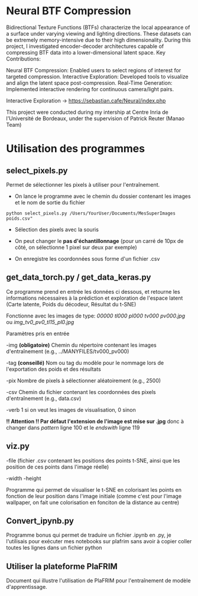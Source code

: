 # Neural BTF Compression

Bidirectional Texture Functions (BTFs) characterize the local appearance of a surface under varying viewing and lighting directions. 
These datasets can be extremely memory-intensive due to their high dimensionality.
During this project, I investigated encoder-decoder architectures capable of compressing BTF data into a lower-dimensional latent space.
Key Contributions:

Neural BTF Compression: Enabled users to select regions of interest for targeted compression.
Interactive Exploration: Developed tools to visualize and align the latent space post-compression.
Real-Time Generation: Implemented interactive rendering for continuous camera/light pairs.

Interactive Exploration -> https://sebastian.cafe/Neural/index.php

This project were conducted during my intership at Centre Inria de l'Université de Bordeaux, under the supervision of Patrick Reuter (Manao Team)


# Utilisation des programmes

## select_pixels.py

Permet de sélectionner les pixels à utiliser pour l'entraînement.

- On lance le programme avec le chemin du dossier contenant les images et le nom de sortie du fichier
```
python select_pixels.py /Users/YourUser/Documents/MesSuperImages poids.csv"
```

- Sélection des pixels avec la souris

- On peut changer le **pas d'échantillonnage** (pour un carré de 10px de côté, on sélectionne 1 pixel sur deux par exemple)

- On enregistre les coordonnées sous forme d'un fichier .csv


## get_data_torch.py / get_data_keras.py

Ce programme prend en entrée les données ci dessous, et retourne les informations nécessaires à la prédiction et exploration de l'espace latent (Carte latente, Poids du décodeur, Résultat du t-SNE)

Fonctionne avec les images de type: *00000 tl000 pl000 tv000 pv000.jpg* ou *img_tv0_pv0_tl15_pl0.jpg*

Paramètres pris en entrée

-img **(obligatoire)**
Chemin du répertoire contenant les images d'entraînement (e.g., ../MANYFILES/tv000_pv000)

-tag **(conseillé)**
Nom ou tag du modèle pour le nommage lors de l'exportation des poids et des résultats

-pix 
Nombre de pixels à sélectionner aléatoirement (e.g., 2500)

-csv
Chemin du fichier contenant les coordonnées des pixels d'entraînement (e.g., data.csv)

-verb
1 si on veut les images de visualisation, 0 sinon

**!! Attention !! Par défaut l'extension de l'image est mise sur .jpg**
donc à changer dans *pattern* ligne 100 et le *endswith* ligne 119

## viz.py

-file (fichier .csv contenant les positions des points t-SNE, ainsi que les position de ces points dans l'image réelle)

-width
-height


Programme qui permet de visualiser le t-SNE en colorisant les points en fonction de leur position dans l'image initiale
(comme c'est pour l'image wallpaper, on fait une colorisation en fonciton de la distance au centre)

## Convert_ipynb.py

Programme bonus qui permet de traduire un fichier .ipynb en .py, je l'utilisais pour exécuter mes notebooks sur plafrim sans avoir à copier coller toutes les lignes dans un fichier python

## Utiliser la plateforme PlaFRIM

Document qui illustre l'utilisation de PlaFRIM pour l'entraînement de modèle d'apprentissage.
